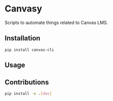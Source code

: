 # Canvasy

Scripts to automate things related to Canvas LMS.


## Installation

```
pip install canvas-cli
```


## Usage


## Contributions

```bash
pip install -e .[dev]
```

